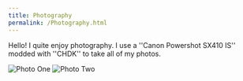 ```yaml
---
title: Photography
permalink: /Photography.html
---
```

Hello! I quite enjoy photography. I use a ''Canon Powershot SX410 IS'' modded with ''CHDK'' to take all of my photos.

![Photo One](https://media.discordapp.net/attachments/1004911792423718983/1078726949435887777/IMG_9372.jpg?align=left&width=520&height=390) ![Photo Two](https://media.discordapp.net/attachments/1004911792423718983/1078726949767221378/IMG_9373.jpg?align=right&width=520&height=390)
